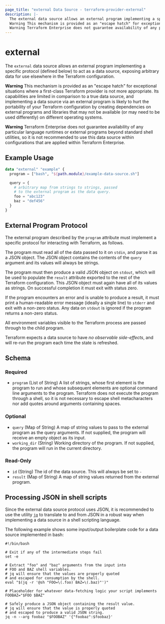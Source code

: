 ```yaml
---
page_title: "external Data Source - terraform-provider-external"
description: |-
  The external data source allows an external program implementing a specific protocol (defined below) to act as a data source, exposing arbitrary data for use elsewhere in the Terraform configuration.
  Warning This mechanism is provided as an "escape hatch" for exceptional situations where a first-class Terraform provider is not more appropriate. Its capabilities are limited in comparison to a true data source, and implementing a data source via an external program is likely to hurt the portability of your Terraform configuration by creating dependencies on external programs and libraries that may not be available (or may need to be used differently) on different operating systems.
  Warning Terraform Enterprise does not guarantee availability of any particular language runtimes or external programs beyond standard shell utilities, so it is not recommended to use this data source within configurations that are applied within Terraform Enterprise.
---
```


# external

The `external` data source allows an external program implementing a specific protocol (defined below) to act as a data source, exposing arbitrary data for use elsewhere in the Terraform configuration.

**Warning** This mechanism is provided as an "escape hatch" for exceptional situations where a first-class Terraform provider is not more appropriate. Its capabilities are limited in comparison to a true data source, and implementing a data source via an external program is likely to hurt the portability of your Terraform configuration by creating dependencies on external programs and libraries that may not be available (or may need to be used differently) on different operating systems.

**Warning** Terraform Enterprise does not guarantee availability of any particular language runtimes or external programs beyond standard shell utilities, so it is not recommended to use this data source within configurations that are applied within Terraform Enterprise.

## Example Usage

```terraform
data "external" "example" {
  program = ["bash", "${path.module}/example-data-source.sh"]

  query = {
    # arbitrary map from strings to strings, passed
    # to the external program as the data query.
    foo = "abc123"
    baz = "def456"
  }
}
```

## External Program Protocol

The external program described by the `program` attribute must implement a
specific protocol for interacting with Terraform, as follows.

The program must read all of the data passed to it on `stdin`, and parse
it as a JSON object. The JSON object contains the contents of the `query`
argument and its values will always be strings.

The program must then produce a valid JSON object on `stdout`, which will
be used to populate the `result` attribute exported to the rest of the
Terraform configuration. This JSON object must again have all of its
values as strings. On successful completion it must exit with status zero.

If the program encounters an error and is unable to produce a result, it
must print a human-readable error message (ideally a single line) to `stderr`
and exit with a non-zero status. Any data on `stdout` is ignored if the
program returns a non-zero status.

All environment variables visible to the Terraform process are passed through
to the child program.

Terraform expects a data source to have *no observable side-effects*, and will
re-run the program each time the state is refreshed.

<!-- schema generated by tfplugindocs -->
## Schema

### Required

- `program` (List of String) A list of strings, whose first element is the program to run and whose subsequent elements are optional command line arguments to the program. Terraform does not execute the program through a shell, so it is not necessary to escape shell metacharacters nor add quotes around arguments containing spaces.

### Optional

- `query` (Map of String) A map of string values to pass to the external program as the query arguments. If not supplied, the program will receive an empty object as its input.
- `working_dir` (String) Working directory of the program. If not supplied, the program will run in the current directory.

### Read-Only

- `id` (String) The id of the data source. This will always be set to `-`
- `result` (Map of String) A map of string values returned from the external program.

## Processing JSON in shell scripts

Since the external data source protocol uses JSON, it is recommended to use
the utility [`jq`](https://stedolan.github.io/jq/) to translate to and from
JSON in a robust way when implementing a data source in a shell scripting
language.

The following example shows some input/output boilerplate code for a
data source implemented in bash:

```shell
#!/bin/bash

# Exit if any of the intermediate steps fail
set -e

# Extract "foo" and "baz" arguments from the input into
# FOO and BAZ shell variables.
# jq will ensure that the values are properly quoted
# and escaped for consumption by the shell.
eval "$(jq -r '@sh "FOO=\(.foo) BAZ=\(.baz)"')"

# Placeholder for whatever data-fetching logic your script implements
FOOBAZ="$FOO $BAZ"

# Safely produce a JSON object containing the result value.
# jq will ensure that the value is properly quoted
# and escaped to produce a valid JSON string.
jq -n --arg foobaz "$FOOBAZ" '{"foobaz":$foobaz}'
```